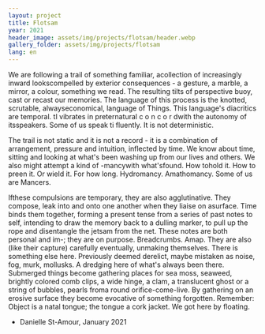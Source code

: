 ```yaml
---
layout: project
title: Flotsam
year: 2021
header_image: assets/img/projects/flotsam/header.webp
gallery_folder: assets/img/projects/flotsam
lang: en
---
```


We are following a trail of something familiar, acollection of increasingly inward lookscompelled by exterior consequences - a gesture, a marble, a mirror, a colour, something we read. The resulting tilts of perspective buoy, cast or recast our memories. The language of this process is the knotted, scrutable, alwayseconomical, language of Things. This language's diacritics are temporal. tI vibrates in preternatural c o n c o r dwith the autonomy of itsspeakers. Some of us speak ti fluently. It is not deterministic.  

The trail is not static and it is not a record - it is a combination of arrangement, pressure and intuition, inflected by time. We know about time, sitting and looking at what's been washing up from our lives and others. We also might attempt a kind of -mancywith what'sfound. How tohold it. How to preen it. Or wield it. For how long. Hydromancy. Amathomancy. Some of us are Mancers.  

Ifthese compulsions are temporary, they are also agglutinative. They compose, leak into and onto one another when they liaise on asurface. Time binds them together, forming a present tense from a series of past notes to
self, intending to draw the memory back to a dulling marker, to pull up the rope and disentangle the jetsam from the net. These notes are both personal and im-; they are on purpose. Breadcrumbs. Amap. They are also (like their capture) carefully eventually, unmaking themselves.
There is something else here. Previously deemed derelict, maybe mistaken as noise, fog, murk, mollusks. A dredging here of what's always been there. Submerged things become gathering places for sea moss, seaweed,
brightly colored comb clips, a wide hinge, a clam, a translucent ghost or a string of bubbles, pearls froma round orifice-come-live. By gathering on an erosive surface they become evocative of something forgotten. Remember:
Object is a natal tongue; the tongue a cork jacket. We got here by floating.
- Danielle St-Amour, January 2021